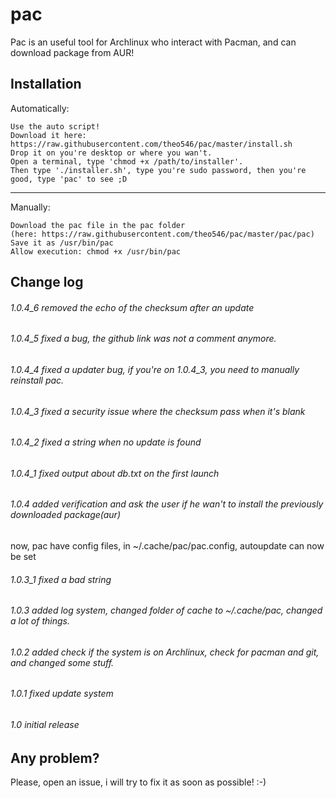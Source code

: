 # pac
Pac is an useful tool for Archlinux who interact with Pacman, and can download package from AUR!

## Installation
Automatically:

```
Use the auto script!
Download it here: https://raw.githubusercontent.com/theo546/pac/master/install.sh
Drop it on you're desktop or where you wan't.
Open a terminal, type 'chmod +x /path/to/installer'.
Then type './installer.sh', type you're sudo password, then you're good, type 'pac' to see ;D
```
___


Manually:

```
Download the pac file in the pac folder
(here: https://raw.githubusercontent.com/theo546/pac/master/pac/pac)
Save it as /usr/bin/pac
Allow execution: chmod +x /usr/bin/pac
```

## Change log
###### 1.0.4_6 removed the echo of the checksum after an update

###### 1.0.4_5 fixed a bug, the github link was not a comment anymore.

###### 1.0.4_4 fixed a updater bug, if you're on 1.0.4_3, you need to manually reinstall pac.

###### 1.0.4_3 fixed a security issue where the checksum pass when it's blank

###### 1.0.4_2 fixed a string when no update is found

###### 1.0.4_1 fixed output about db.txt on the first launch

###### 1.0.4 added verification and ask the user if he wan't to install the previously downloaded package(aur)
  now, pac have config files, in ~/.cache/pac/pac.config, autoupdate can now be set

###### 1.0.3_1 fixed a bad string

###### 1.0.3 added log system, changed folder of cache to ~/.cache/pac, changed a lot of things.

###### 1.0.2 added check if the system is on Archlinux, check for pacman and git, and changed some stuff.

###### 1.0.1 fixed update system

###### 1.0 initial release

## Any problem?
Please, open an issue, i will try to fix it as soon as possible! :-)
